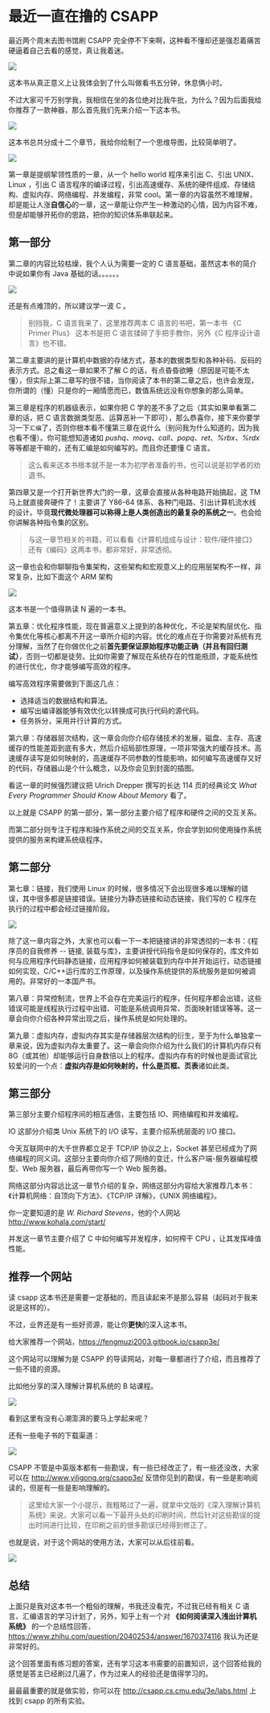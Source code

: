 # 最近一直在撸的 CSAPP

最近两个周末去图书馆刷 CSAPP 完全停不下来啊，这种看不懂却还是强忍着痛苦硬逼着自己去看的感觉，真让我着迷。

<img src="http://www.cxuan.vip/image-20230129072732146.png"/>

这本书从真正意义上让我体会到了什么叫做看书五分钟，休息俩小时。

不过大家可千万别学我，我相信在坐的各位绝对比我牛批，为什么？因为后面我给你推荐了一款神器，那么首先我们先来介绍一下这本书。

![](http://www.cxuan.vip/68747470733a2f2f747661312e73696e61696d672e636e2f6c617267652f3030386933736b4e67793167767275366930366e7a6a333075303134306e346a2e6a7067.jpeg)

这本书总共分成十二个章节，我给你绘制了一个思维导图，比较简单明了。

![](http://www.cxuan.vip/image-20230129072812400.png)

第一章是提纲挈领性质的一章，从一个 hello world 程序来引出 C、引出 UNIX、Linux ，引出 C 语言程序的编译过程，引出高速缓存、系统的硬件组成、存储结构、虚拟内存、网络编程、并发编程，非常 cool。第一章的内容虽然不难理解，却是能让人涨**自信心**的一章，这一章能让你产生一种激动的心情，因为内容不难，但是却能够开拓你的思路，把你的知识体系串联起来。

## 第一部分

第二章的内容比较枯燥，我个人认为需要一定的 C 语言基础，虽然这本书的简介中说如果你有 Java 基础的话。。。。。。

![](http://www.cxuan.vip/image-20230129072824642.png)

还是有点难顶的，所以建议学一波 C 。

>别挡我，C 语言我来了，这里推荐两本 C 语言的书吧，第一本书 《C Primer Plus》 这本书是把 C 语言揉碎了手把手教你，另外《C 程序设计语言》也不错。

第二章主要讲的是计算机中数据的存储方式，基本的数据类型和各种补码、反码的表示方式。总之看这一章如果不了解 C 的话，有点昏昏欲睡（原因是可能不太懂），但实际上第二章写的很不错，当你阅读了本书的第二章之后，也许会发现，你所谓的（懂）只是你的一厢情愿而已，数值系统远没有你想象的那么简单。

第三章是程序的机器级表示，如果你把 C 学的差不多了之后（其实如果单看第二章的话，把 C 语言数据类型恶、运算恶补一下即可），那么恭喜你，接下来你要学习一下`汇编`了，否则你根本看不懂第三章在说什么（别问我为什么知道的，因为我也看不懂）。你可能想知道诸如 *pushq、movq、call、popq、ret*、*%rbx、%rdx* 等等都是干嘛的，还有汇编是如何编写的。而且你还要懂 C 语言。

>这么看来这本书根本就不是一本为初学者准备的书，也可以说是初学者的劝退书。

第四章又是一个打开新世界大门的一章，这章会直接从各种电路开始搞起，这 TM 马上就直接奔硬件了！主要讲了 Y86-64 体系、各种门电路、引出计算机流水线的设计。毕竟**现代微处理器可以称得上是人类创造出的最复杂的系统之一**。也会给你讲解各种指令集的区别。

>与这一章节相关的书籍，可以看看《计算机组成与设计：软件/硬件接口》还有《编码》这两本书，都非常好，非常透彻。

这一章也会和你聊聊指令集架构，这些架构和宏观意义上的应用层架构不一样，非常复杂，比如下面这个 ARM 架构

![](http://www.cxuan.vip/image-20230129072837267.png)

这本书是一个值得熟读 N 遍的一本书。

第五章：优化程序性能，现在普遍意义上提到的各种优化，不论是架构层优化、指令集优化等核心都离不开这一章所介绍的内容。优化的难点在于你需要对系统有充分理解，当然了在你做优化之前**首先要保证原始程序功能正确（并且有回归测试）**，否则一切都是徒劳。比如你需要了解现在系统存在的性能瓶颈，才能系统性的进行优化，你才能够编写高效的程序。

编写高效程序需要做到下面这几点：

* 选择适当的数据结构和算法。
* 编写出编译器能够有效优化以转换成可执行代码的源代码。
* 任务拆分，采用并行计算的方式。

第六章：存储器层次结构，这一章会向你介绍存储技术的发展，磁盘、主存、高速缓存的性能差距到底有多大，然后介绍局部性原理，一项非常强大的缓存技术。高速缓存读写是如何映射的，高速缓存不同参数的性能影响，如何编写高速缓存又好的代码，存储器山是个什么概念，以及你会见到封面的插图。

看这一章的时候强烈建议把 Ulrich Drepper 撰写的长达 114 页的经典论文 *What Every Programmer Should Know About Memory* 看了。

以上就是 CSAPP 的第一部分，第一部分主要介绍了程序和硬件之间的交互关系。

而第二部分则专注于程序和操作系统之间的交互关系，你会学到如何使用操作系统提供的服务来构建系统级程序。

## 第二部分

第七章：链接，我们使用 Linux 的时候，很多情况下会出现很多难以理解的错误，其中很多都是链接错误。链接分为静态链接和动态链接，我们写的 C 程序在执行的过程中都会经过链接阶段。

![](http://www.cxuan.vip/image-20230129072856721.png)

除了这一章内容之外，大家也可以看一下一本把链接讲的非常透彻的一本书：《程序员的自我修养 -- 链接, 装载与库》，主要讲授代码指令是如何保存的，库文件如何与应用程序代码静态链接，应用程序如何被装载到内存中并开始运行，动态链接如何实现，C/C++运行库的工作原理，以及操作系统提供的系统服务是如何被调用的。非常好的一本国产书。

第八章：异常控制流，世界上不会存在完美运行的程序，任何程序都会出错，这些错误可能是线程执行过程中出错、可能是系统调用异常、页面映射错误等等。这一章会向你介绍各种异常出现之后，操作系统是如何处理的。

第九章：虚拟内存，虚拟内存其实是存储器层次结构的衍生，至于为什么单独拿一章来说，因为虚拟内存太重要了。这一章会向你介绍为什么我们的计算机内存只有 8G（或其他）却能够运行自身数倍以上的程序。虚拟内存有的时候也是面试官比较爱问的一个点：**虚拟内存是如何映射的，什么是页框、页表**诸如此类。

## 第三部分

第三部分主要介绍程序间的相互通信，主要包括 IO、网络编程和并发编程。

IO 这部分介绍类 Unix 系统下的 I/O 读写，主要介绍系统层面的 I/O 接口。

今天互联网中的大千世界都立足于 TCP/IP 协议之上，Socket 甚至已经成为了网络编程的同义词。这部分主要向你介绍了网络的变迁，什么客户端-服务器编程模型、Web 服务器，最后再带你写一个 Web 服务器。

网络这部分内容远比这一章节介绍的复杂，网络这部分内容给大家推荐几本书：《计算机网络：自顶向下方法》、《TCP/IP 详解》，《UNIX 网络编程》。

你一定要知道的是 *W. Richard Stevens*，他的个人网站 http://www.kohala.com/start/

并发这一章节主要介绍了 C 中如何编写并发程序，如何榨干 CPU ，让其发挥峰值性能。

## 推荐一个网站

读 csapp 这本书还是需要一定基础的，而且读起来不是那么容易（起码对于我来说是这样的）。

不过，业界还是有一些好资源，能让你**更快**的深入这本书。

给大家推荐一个网站，https://fengmuzi2003.gitbook.io/csapp3e/

这个网站可以理解为是 CSAPP 的导读网站，对每一章都进行了介绍，而且推荐了一些不错的资源。

比如他分享的深入理解计算机系统的 B 站课程。

![](http://www.cxuan.vip/image-20230129072913952.png)

看到这里有没有心潮澎湃的要马上学起来呢？

还有一些电子书的下载渠道：

![](http://www.cxuan.vip/image-20230129072925292.png)

CSAPP 不管是中英版本都有一些勘误，有一些已经改正了，有一些还没改，大家可以在 http://www.yiligong.org/csapp3e/ 反馈你见到的勘误，有一些是影响阅读的，但是有一些是影响理解的。

>这里给大家一个小提示，我粗略过了一遍，就拿中文版的《深入理解计算机系统》来说，大家可以看一下最开头处的印刷时间，然后针对这些勘误的提出时间进行比较，在印刷之前的很多勘误已经得到修正了。

也就是说，对于这个网站的使用方法，大家可以从后往前看。

![](http://www.cxuan.vip/image-20230129072934819.png)

## 总结

上面只是我对这本书一个粗俗的理解，书我还没看完，不过我已经有相关 C 语言、汇编语言的学习计划了，另外，知乎上有一个对 **《如何阅读深入浅出计算机系统》** 的一个总结性回答，https://www.zhihu.com/question/20402534/answer/1670374116 我认为还是非常好的。

这个回答里面有练习题的答案，还有学习这本书需要的前置知识，这个回答给我的感觉是答主已经刷过几遍了，作为过来人的经验还是值得学习的。

最最最重要的就是做实验，你可以在 http://csapp.cs.cmu.edu/3e/labs.html 上找到 csapp 的所有实验。
